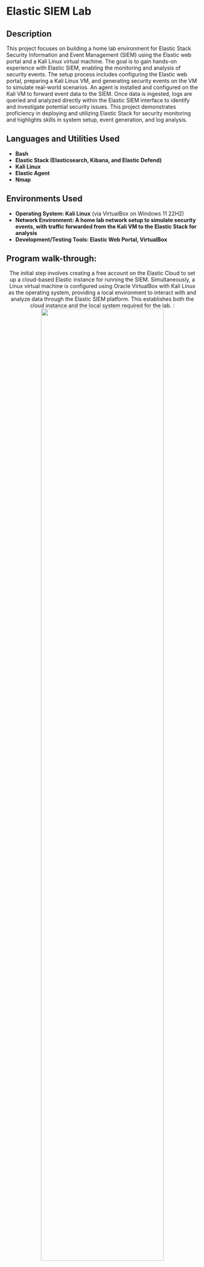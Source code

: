 <h1>Elastic SIEM Lab</h1>


<h2>Description</h2>

This project focuses on building a home lab environment for Elastic Stack Security Information and Event Management (SIEM) using the Elastic web portal and a Kali Linux virtual machine. The goal is to gain hands-on experience with Elastic SIEM, enabling the monitoring and analysis of security events. The setup process includes configuring the Elastic web portal, preparing a Kali Linux VM, and generating security events on the VM to simulate real-world scenarios. An agent is installed and configured on the Kali VM to forward event data to the SIEM. Once data is ingested, logs are queried and analyzed directly within the Elastic SIEM interface to identify and investigate potential security issues. This project demonstrates proficiency in deploying and utilizing Elastic Stack for security monitoring and highlights skills in system setup, event generation, and log analysis.
<br />


<h2>Languages and Utilities Used</h2>

- <b>Bash</b> 
- <b>Elastic Stack (Elasticsearch, Kibana, and Elastic Defend)</b>
- <b>Kali Linux</b>
- <b>Elastic Agent</b>
- <b>Nmap</b>
   
<h2>Environments Used </h2>

- <b>Operating System: Kali Linux</b> (via VirtualBox on Windows 11 22H2)
- <b>Network Environment: A home lab network setup to simulate security events, with traffic forwarded from the Kali VM to the Elastic Stack for analysis</b>
- <b>Development/Testing Tools: Elastic Web Portal, VirtualBox</b>

<h2>Program walk-through:</h2>

<p align="center">
The initial step involves creating a free account on the Elastic Cloud to set up a cloud-based Elastic instance for running the SIEM. Simultaneously, a Linux virtual machine is configured using Oracle VirtualBox with Kali Linux as the operating system, providing a local environment to interact with and analyze data through the Elastic SIEM platform. This establishes both the cloud instance and the local system required for the lab. : <br/>
<img src="https://i.imgur.com/TskEBzh.png" height="80%" width="80%" 
<br />
<img src="https://i.imgur.com/timOwKb.png" height="80%" width="80%" alt="Elastic SIEM Lab Steps"/>
<br />
<br />
The Elastic Agent is installed on the Kali VM to collect and forward security-related events to the Elastic SIEM instance. This involves downloading and configuring the agent software to ensure it communicates effectively with the Elastic Cloud. After installation, the agent's status is verified using the command sudo systemctl status elastic-agent.service, confirming it is active and correctly forwarding logs for analysis. This step establishes the data collection pipeline necessary for monitoring and analysis in the Elastic SIEM platform. :  <br/>
<img src="https://i.imgur.com/eFEz27F.png" height="80%" width="80%" alt="Elastic SIEM Lab Steps"/>
<br /> 
<img src="https://i.imgur.com/b9JIsYO.png" height="80%" width="80%" alt="Elastic SIEM Lab Steps"/>
<br /r>
<img src="https://i.imgur.com/rmuDxxr.png" height="80%" width="80%" alt="Elastic SIEM Lab Steps"/>
<br />
<br />
To ensure the Elastic Agent is functioning correctly, security-related events are generated on the Kali VM using Nmap, a powerful network exploration and security auditing tool. Nmap is used to scan for open ports, identify operating systems, and gather network details, creating events that the Elastic Agent forwards to the Elastic SIEM. Commands like nmap -sS <ip address>, nmap -sT <ip address>, and nmap -p- <ip address> are run to generate meaningful data. These scans produce events such as detected open ports and identified services, which validate the agent's ability to capture and forward security-relevant information. : <br/>
<img src="https://i.imgur.com/AGKwT0w.png" height="80%" width="80%" alt="Elastic SIEM Lab Steps"/>
<br />
<br />
With data successfully forwarded from the Kali VM to the Elastic SIEM, the next step is to query and analyze the logs within the SIEM platform. By examining the telemetry, you can identify and investigate security incidents, gaining insights into how threats are detected and managed. This process provides a practical understanding of security operations and incident response in real-world scenarios. :  <br/>
<img src="https://i.imgur.com/YTJYVqF.png" height="80%" width="80%" alt="Elastic SIEM Lab Steps"/>
<br />
<br />
In the Elastic SIEM, dashboards are used to visualize and analyze log data for patterns or anomalies. A custom dashboard is created to display metrics such as the count of security events over time, providing a clear and intuitive view of activity. This visualization helps in quickly identifying trends and potential security issues for more effective monitoring and analysis. :  <br/>
<img src="https://i.imgur.com/M8g4QqG.png" height="80%" width="80%" alt="Elastic SIEM Lab Steps"/>
<br />
<br />
Alerts in a SIEM are essential for identifying and responding to security incidents promptly. An alert is created in the Elastic SIEM instance to detect Nmap scans by defining a custom rule that monitors logs for scan-related events. This alert is configured to trigger notifications when specific conditions, such as detecting Nmap activity, are met. By setting up this alert, the system ensures real-time detection and response to potential security threats. :  <br/>
<img src="https://i.imgur.com/mFs03Xt.png" height="80%" width="80%" alt="Elastic SIEM Lab Steps"/>
<br />
<img src="https://i.imgur.com/AdSptpq.png" height="80%" width="80%" alt="Elastic SIEM Lab Steps"/>
<br />
<img src="https://i.imgur.com/lqSPMLd.png" height="80%" width="80%" alt="Elastic SIEM Lab Steps"/>
<br />
<img src="https://i.imgur.com/QlkAJ22.png" height="80%" width="80%" alt="Elastic SIEM Lab Steps"/>
<br />
<br />
I used Wireshark to review the captured packets and analyze the decrypted data, focusing on the SSL handshake. This allowed me to examine the traffic in various formats, providing a detailed view of the handshake process and encrypted communications. :  <br/>
<img src="https://imgur.com/EsvGkPU.png" height="80%" width="80%" alt="Network Traffic Analysis & Decryption with Logging Tool Steps"/>
<br />
<br />
Observe the decrypted data:  <br/>
<img src="https://imgur.com/e34VzbD.png" height="80%" width="80%" alt="Network Traffic Analysis & Decryption with Logging Tool Steps"/>
</p>
